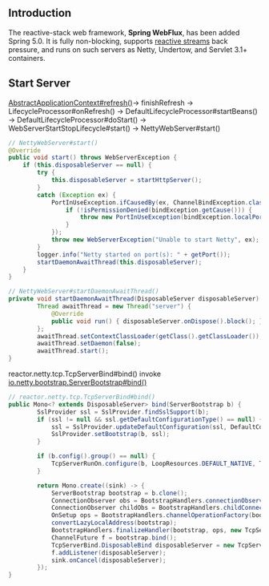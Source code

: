 ## Introduction

The reactive-stack web framework, **Spring WebFlux**, has been added Spring 5.0. It is fully non-blocking, supports [reactive streams](http://www.reactive-streams.org/) back pressure, and runs on such servers as Netty, Undertow, and Servlet 3.1+ containers.



## Start Server

[AbstractApplicationContext#refresh()](/docs/CS/Java/Spring/IoC.md?id=abstractapplicationcontextrefresh)-> finishRefresh -> LifecycleProcessor#onRefresh() -> DefaultLifecycleProcessor#startBeans() -> DefaultLifecycleProcessor#doStart()
-> WebServerStartStopLifecycle#start() -> NettyWebServer#start()

```java
// NettyWebServer#start()
@Override
public void start() throws WebServerException {
    if (this.disposableServer == null) {
        try {
            this.disposableServer = startHttpServer();
        }
        catch (Exception ex) {
            PortInUseException.ifCausedBy(ex, ChannelBindException.class, (bindException) -> {
                if (!isPermissionDenied(bindException.getCause())) {
                    throw new PortInUseException(bindException.localPort(), ex);
                }
            });
            throw new WebServerException("Unable to start Netty", ex);
        }
        logger.info("Netty started on port(s): " + getPort());
        startDaemonAwaitThread(this.disposableServer);
    }
}

// NettyWebServer#startDaemonAwaitThread()
private void startDaemonAwaitThread(DisposableServer disposableServer) {
        Thread awaitThread = new Thread("server") {
            @Override
            public void run() { disposableServer.onDispose().block(); }
        };
        awaitThread.setContextClassLoader(getClass().getClassLoader());
        awaitThread.setDaemon(false);
        awaitThread.start();
}
```

reactor.netty.tcp.TcpServerBind#bind() invoke [io.netty.bootstrap.ServerBootstrap#bind()](/docs/CS/Java/Netty/Bootstrap.md?id=serverbootstrapbind-)
```java
// reactor.netty.tcp.TcpServerBind#bind()
public Mono<? extends DisposableServer> bind(ServerBootstrap b) {
        SslProvider ssl = SslProvider.findSslSupport(b);
        if (ssl != null && ssl.getDefaultConfigurationType() == null) {
            ssl = SslProvider.updateDefaultConfiguration(ssl, DefaultConfigurationType.TCP);
            SslProvider.setBootstrap(b, ssl);
        }

        if (b.config().group() == null) {
            TcpServerRunOn.configure(b, LoopResources.DEFAULT_NATIVE, TcpResources.get());
        }

        return Mono.create((sink) -> {
            ServerBootstrap bootstrap = b.clone();
            ConnectionObserver obs = BootstrapHandlers.connectionObserver(bootstrap);
            ConnectionObserver childObs = BootstrapHandlers.childConnectionObserver(bootstrap);
            OnSetup ops = BootstrapHandlers.channelOperationFactory(bootstrap);
            convertLazyLocalAddress(bootstrap);
            BootstrapHandlers.finalizeHandler(bootstrap, ops, new TcpServerBind.ChildObserver(childObs));
            ChannelFuture f = bootstrap.bind();
            TcpServerBind.DisposableBind disposableServer = new TcpServerBind.DisposableBind(sink, f, obs, bootstrap);
            f.addListener(disposableServer);
            sink.onCancel(disposableServer);
        });
}
```







